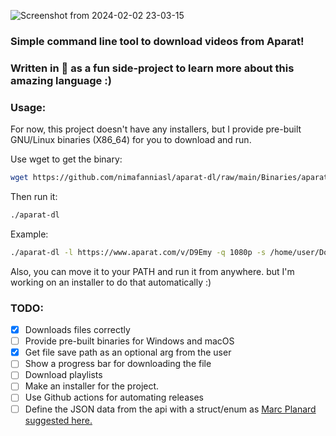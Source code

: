 ![Screenshot from 2024-02-02 23-03-15](https://github.com/nimafanniasl/aparat-dl/assets/76901932/5af2b4b8-8d09-4563-b32e-1591c839c824)

### Simple command line tool to download videos from Aparat!
### Written in 🦀 as a fun side-project to learn more about this amazing language :)

### Usage:
For now, this project doesn't have any installers, but I provide pre-built GNU/Linux binaries (X86_64) for you to download and run.

Use wget to get the binary:

```bash
wget https://github.com/nimafanniasl/aparat-dl/raw/main/Binaries/aparat-dl
```

Then run it:

```bash
./aparat-dl
```

Example:

```bash
./aparat-dl -l https://www.aparat.com/v/D9Emy -q 1080p -s /home/user/Downloads
```

Also, you can move it to your PATH and run it from anywhere. but I'm working on an installer to do that automatically :)

### TODO:
- [x] Downloads files correctly
- [ ] Provide pre-built binaries for Windows and macOS
- [x] Get file save path as an optional arg from the user
- [ ] Show a progress bar for downloading the file
- [ ] Download playlists
- [ ] Make an installer for the project.
- [ ] Use Github actions for automating releases
- [ ] Define the JSON data from the api with a struct/enum as [Marc Planard suggested here.](https://mstdn.social/@corpsmoderne@mamot.fr/111867224367431809)
